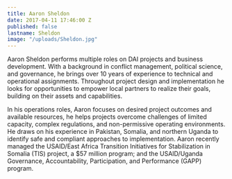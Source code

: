 ```yaml
---
title: Aaron Sheldon
date: 2017-04-11 17:46:00 Z
published: false
lastname: Sheldon
image: "/uploads/Sheldon.jpg"
---
```


Aaron Sheldon performs multiple roles on DAI projects and business development. With a background in conflict management, political science, and governance, he brings over 10 years of experience to technical and operational assignments. Throughout project design and implementation he looks for opportunities to empower local partners to realize their goals, building on their assets and capabilities.

In his operations roles, Aaron focuses on desired project outcomes and available resources, he helps projects overcome challenges of limited capacity, complex regulations, and non-permissive operating environments. He draws on his experience in Pakistan, Somalia, and northern Uganda to identify safe and compliant approaches to implementation. Aaron recently managed the USAID/East Africa Transition Initiatives for Stabilization in Somalia (TIS) project, a $57 million program; and the USAID/Uganda Governance, Accountability, Participation, and Performance (GAPP) program.